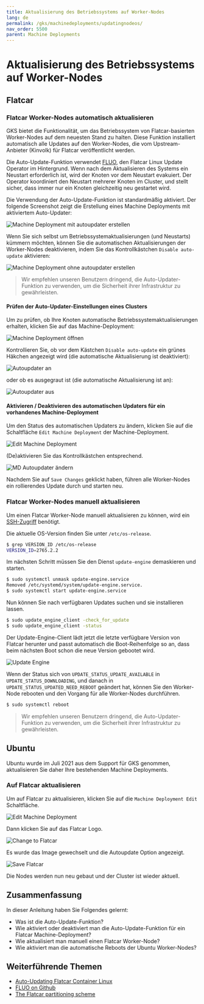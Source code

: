 ```yaml
---
title: Aktualisierung des Betriebssystems auf Worker-Nodes
lang: de
permalink: /gks/machinedeployments/updatingnodeos/
nav_order: 5500
parent: Machine Deployments
---
```

<!-- LTeX:  language=de-DE -->

# Aktualisierung des Betriebssystems auf Worker-Nodes

## Flatcar

### Flatcar Worker-Nodes automatisch aktualisieren

GKS bietet die Funktionalität, um das Betriebssystem von Flatcar-basierten Worker-Nodes auf dem neuesten Stand zu halten.
Diese Funktion installiert automatisch alle Updates auf den Worker-Nodes, die vom Upstream-Anbieter (Kinvolk) für Flatcar veröffentlicht werden.

Die Auto-Update-Funktion verwendet [FLUO](https://github.com/kinvolk/flatcar-linux-update-operator), den Flatcar Linux Update Operator im Hintergrund.
Wenn nach dem Aktualisieren des Systems ein Neustart erforderlich ist, wird der Knoten vor dem Neustart evakuiert. Der Operator koordiniert den Neustart
mehrerer Knoten im Cluster, und stellt sicher, dass immer nur ein Knoten gleichzeitig neu gestartet wird.

Die Verwendung der Auto-Update-Funktion ist standardmäßig aktiviert. Der folgende Screenshot zeigt die Erstellung eines Machine Deployments mit aktiviertem Auto-Updater:

![Machine Deployment mit autoupdater erstellen](autoupdate_flatcar.png)

Wenn Sie sich selbst um Betriebssystemaktualisierungen (und Neustarts) kümmern möchten, können Sie die automatischen Aktualisierungen der Worker-Nodes deaktivieren, indem Sie das Kontrollkästchen `Disable auto-update` aktivieren:

![Machine Deployment ohne autoupdater erstellen](autoupdate_flatcar_disable.png)

> Wir empfehlen unseren Benutzern dringend, die Auto-Updater-Funktion zu verwenden, um die Sicherheit ihrer Infrastruktur zu gewährleisten.

#### Prüfen der Auto-Updater-Einstellungen eines Clusters

Um zu prüfen, ob Ihre Knoten automatische Betriebssystemaktualisierungen erhalten, klicken Sie auf das Machine-Deployment:

![Machine Deployment öffnen](autoupdate_open_md.png)

Kontrollieren Sie, ob vor dem Kästchen `Disable auto-update` ein grünes Häkchen angezeigt wird (die automatische Aktualisierung ist deaktiviert):

![Autoupdater an](autoupdate_enabled.png)

oder ob es ausgegraut ist (die automatische Aktualisierung ist an):

![Autoupdater aus](autoupdate_disabled.png)

#### Aktivieren / Deaktivieren des automatischen Updaters für ein vorhandenes Machine-Deployment

Um den Status des automatischen Updaters zu ändern, klicken Sie auf die Schaltfläche `Edit Machine Deployment` der Machine-Deployment.

![Edit Machine Deployment](autoupdate_edit_md.png)

(De)aktivieren Sie das Kontrollkästchen entsprechend.

![MD Autoupdater ändern](autoupdate_flatcar_modify.png)

Nachdem Sie auf `Save Changes` geklickt haben, führen alle Worker-Nodes ein rollierendes Update durch und starten neu.

### Flatcar Worker-Nodes manuell aktualisieren

Um einen Flatcar Worker-Node manuell aktualisieren zu können, wird ein [SSH-Zugriff](/gks/machinedeployments/add_ssh_key/) benötigt.

Die aktuelle OS-Version finden Sie unter `/etc/os-release`.

```bash
$ grep VERSION_ID /etc/os-release
VERSION_ID=2765.2.2
```

Im nächsten Schritt müssen Sie den Dienst `update-engine` demaskieren und starten.

```bash
$ sudo systemctl unmask update-engine.service
Removed /etc/systemd/system/update-engine.service.
$ sudo systemctl start update-engine.service
```

Nun können Sie nach verfügbaren Updates suchen und sie installieren lassen.

```bash
$ sudo update_engine_client -check_for_update
$ sudo update_engine_client -status
```

Der Update-Engine-Client lädt jetzt die letzte verfügbare Version von Flatcar herunter und passt
automatisch die Boot-Reihenfolge so an, dass beim nächsten Boot schon die neue Version gebootet wird.

![Update Engine](fc_update_engine.gif)

Wenn der Status sich von `UPDATE_STATUS_UPDATE_AVAILABLE` in `UPDATE_STATUS_DOWNLOADING`,
und danach in `UPDATE_STATUS_UPDATED_NEED_REBOOT` geändert hat, können Sie den Worker-Node rebooten
und den Vorgang für alle Worker-Nodes durchführen.

````bash
$ sudo systemctl reboot
````

> Wir empfehlen unseren Benutzern dringend, die Auto-Updater-Funktion zu verwenden, um die Sicherheit ihrer Infrastruktur zu gewährleisten.

## Ubuntu

Ubuntu wurde im Juli 2021 aus dem Support für GKS genommen, aktualisieren Sie daher Ihre bestehenden Machine Deployments.

### Auf Flatcar aktualisieren

Um auf Flatcar zu aktualisieren, klicken Sie auf die `Machine Deployment Edit` Schaltfläche.

![Edit Machine Deployment](update_to_flatcar_edit.png)

Dann klicken Sie auf das Flatcar Logo.

![Change to Flatcar](update_to_flatcar.png)

Es wurde das Image gewechselt und die Autoupdate Option angezeigt.

![Save Flatcar](update_to_flatcar_save.png)

Die Nodes werden nun neu gebaut und der Cluster ist wieder aktuell.

## Zusammenfassung

In dieser Anleitung haben Sie Folgendes gelernt:

* Was ist die Auto-Update-Funktion?
* Wie aktiviert oder deaktiviert man die Auto-Update-Funktion für ein Flatcar Machine-Deployment?
* Wie aktualisiert man manuell einen Flatcar Worker-Node?
* Wie aktiviert man die automatische Reboots der Ubuntu Worker-Nodes?

## Weiterführende Themen

* [Auto-Updating Flatcar Container Linux](https://kinvolk.io/docs/lokomotive/git-main/how-to-guides/auto-update-flatcar/)
* [FLUO on Github](https://github.com/kinvolk/flatcar-linux-update-operator)
* [The Flatcar partitioning scheme](https://kinvolk.io/docs/flatcar-container-linux/latest/reference/developer-guides/sdk-disk-partitions/)

